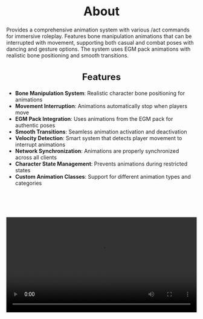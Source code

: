 <h1 style="text-align:center; font-size:2rem; font-weight:bold;">About</h1>

Provides a comprehensive animation system with various /act commands for immersive roleplay. Features bone manipulation animations that can be interrupted with movement, supporting both casual and combat poses with dancing and gesture options. The system uses EGM pack animations with realistic bone positioning and smooth transitions.

<h2 style="text-align:center; font-size:1.5rem; font-weight:bold;">Features</h2>

- **Bone Manipulation System**: Realistic character bone positioning for animations
- **Movement Interruption**: Animations automatically stop when players move
- **EGM Pack Integration**: Uses animations from the EGM pack for authentic poses
- **Smooth Transitions**: Seamless animation activation and deactivation
- **Velocity Detection**: Smart system that detects player movement to interrupt animations
- **Network Synchronization**: Animations are properly synchronized across all clients
- **Character State Management**: Prevents animations during restricted states
- **Custom Animation Classes**: Support for different animation types and categories

<br><br>

<p align="center">
  <video width="900" style="max-width:100%; margin-bottom: 40px; margin-top: 20px;" controls>
    <source src="https://github.com/LiliaFramework/Modules/raw/refs/heads/gh-pages/animations.mp4" type="video/mp4">
    Your browser does not support the video tag.
  </video>
</p>

<br><br>